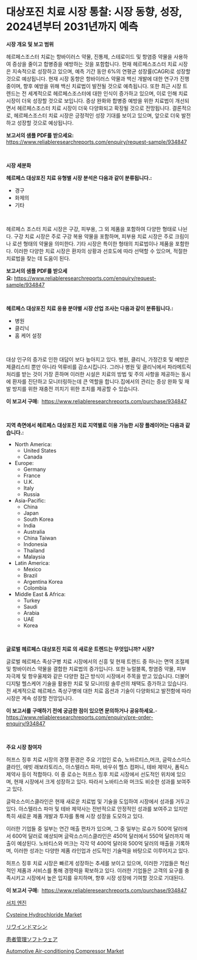 <p><h1>대상포진 치료 시장 통찰: 시장 동향, 성장, 2024년부터 2031년까지 예측</h1></p><p><strong>시장 개요 및 보고 범위</strong></p>
<p><p>헤르페스조스터 치료는 항바이러스 약물, 진통제, 스테로이드 및 항염증 약물을 사용하여 증상을 줄이고 합병증을 예방하는 것을 포함합니다. 현재 헤르페스조스터 치료 시장은 지속적으로 성장하고 있으며, 예측 기간 동안 6%의 연평균 성장률(CAGR)로 성장할 것으로 예상됩니다. 현재 시장 동향은 항바이러스 약물과 백신 개발에 대한 연구가 진행 중이며, 향후 예방을 위해 백신 치료법이 발전될 것으로 예측됩니다. 또한 최근 시장 트렌드는 전 세계적으로 헤르페스조스터에 대한 인식이 증가하고 있으며, 이로 인해 치료 시장이 더욱 성장할 것으로 보입니다. 증상 완화와 합병증 예방을 위한 치료법이 개선되면서 헤르페스조스터 치료 시장이 더욱 다양화되고 확장될 것으로 전망됩니다. 결론적으로, 헤르페스조스터 치료 시장은 긍정적인 성장 기대를 보이고 있으며, 앞으로 더욱 발전하고 성장할 것으로 예상됩니다.</p></p>
<p><strong>보고서의 샘플 PDF를 받으세요:</strong> <a href="https://www.reliableresearchreports.com/enquiry/request-sample/934847">https://www.reliableresearchreports.com/enquiry/request-sample/934847</a></p>
<p>&nbsp;</p>
<p><strong>시장 세분화</strong></p>
<p><strong>헤르페스 대상포진 치료 유형별 시장 분석은 다음과 같이 분류됩니다.:</strong></p>
<p><ul><li>경구</li><li>화제의</li><li>기타</li></ul></p>
<p>&nbsp;</p>
<p><p>헤르페스 조스터 치료 시장은 구강, 피부용, 그 외 제품을 포함하여 다양한 형태로 나뉜다. 구강 치료 시장은 주로 구강 복용 약물을 포함하며, 피부용 치료 시장은 주로 크림이나 로션 형태의 약물을 의미한다. 기타 시장은 특이한 형태의 치료법이나 제품을 포함한다. 이러한 다양한 치료 시장은 환자의 상황과 선호도에 따라 선택할 수 있으며, 적절한 치료법을 찾는 데 도움이 된다.</p></p>
<p><strong>보고서의 샘플 PDF를 받으세요:</strong>&nbsp;<a href="https://www.reliableresearchreports.com/enquiry/request-sample/934847">https://www.reliableresearchreports.com/enquiry/request-sample/934847</a></p>
<p>&nbsp;</p>
<p><strong> 헤르페스 대상포진 치료 응용 분야별 시장 산업 조사는 다음과 같이 분류됩니다.:</strong></p>
<p><ul><li>병원</li><li>클리닉</li><li>홈 케어 설정</li></ul></p>
<p>&nbsp;</p>
<p><p>대상 인구의 증가로 인한 대답이 보다 높아지고 있다. 병원, 클리닉, 가정간호 및 예방은 제클리스티 뿐만 아니라 억류비를 감소시킵니다. 그러나 병원 및 클리닉에서 파라메트릭 처리를 받는 것이 가장 흔하며 이러한 시설은 치료의 방법 및 주의 사항을 제공하는 동시에 환자를 진단하고 모니터링하는데 큰 역할을 합니다.집에서의 관리는 증상 완화 및 재발 방지를 위한 재충전 끼치기 위한 조치를 제공할 수 있습니다.</p></p>
<p><strong>이 보고서 구매:</strong>&nbsp; <a href="https://www.reliableresearchreports.com/purchase/934847">https://www.reliableresearchreports.com/purchase/934847</a></p>
<p>&nbsp;</p>
<p><strong>지역 측면에서 헤르페스 대상포진 치료 지역별로 이용 가능한 시장 플레이어는 다음과 같습니다.:</strong></p>
<p><ul>
    <li>
        North America:
        <ul>
            <li>United States</li>
            <li>Canada</li>
        </ul>
    </li>
    <li>
        Europe:
        <ul>
            <li>Germany</li>
            <li>France</li>
            <li>U.K.</li>
            <li>Italy</li>
            <li>Russia</li>
        </ul>
    </li>
    <li>
        Asia-Pacific:
        <ul>
            <li>China</li>
            <li>Japan</li>
            <li>South Korea</li>
            <li>India</li>
            <li>Australia</li>
            <li>China Taiwan</li>
            <li>Indonesia</li>
            <li>Thailand</li>
            <li>Malaysia</li>
        </ul>
    </li>
    <li>
        Latin America:
        <ul>
            <li>Mexico</li>
            <li>Brazil</li>
            <li>Argentina Korea</li>
            <li>Colombia</li>
        </ul>
    </li>
    <li>
        Middle East & Africa:
        <ul>
            <li>Turkey</li>
            <li>Saudi</li>
            <li>Arabia</li>
            <li>UAE</li>
            <li>Korea</li>
        </ul>
    </li>
    </ul></p>
<p>&nbsp;</p>
<p><strong>글로벌 헤르페스 대상포진 치료 의 새로운 트렌드는 무엇입니까? 시장?</strong></p>
<p><p>글로벌 헤르페스 족상구병 치료 시장에서의 신흥 및 현재 트렌드 중 하나는 면역 조절제 및 항바이러스 약물을 결합한 치료법의 증가입니다. 또한 뉴럴블록, 항염증 약물, 피부 자극제 및 항우울제와 같은 다양한 접근 방식이 시장에서 주목을 받고 있습니다. 더불어 디지털 헬스케어 기술을 활용한 치료 및 모니터링 솔루션의 채택도 증가하고 있습니다. 전 세계적으로 헤르페스 족상구병에 대한 치료 옵션과 기술이 다양화되고 발전함에 따라 시장은 계속 성장할 전망입니다.</p></p>
<p><strong>이 보고서를 구매하기 전에 궁금한 점이 있으면 문의하거나 공유하세요.</strong>- <a href="https://www.reliableresearchreports.com/enquiry/pre-order-enquiry/934847">https://www.reliableresearchreports.com/enquiry/pre-order-enquiry/934847</a></p>
<p>&nbsp;</p>
<p><strong>주요 시장 참여자</strong></p>
<p><p>허프스 징후 치료 시장의 경쟁 환경은 주요 기업인 로슈, 노바르티스,머크, 글락소스미스클라인, 애빗 래보라토리스, 아스텔라스 파마, 바우쉬 헬스 컴퍼니, 테바 제약사, 폼릭스 제약사 등이 적합하다. 이 중 로슈는 허프스 징후 치료 시장에서 선도적인 위치에 있으며, 현재 시장에서 크게 성장하고 있다. 따라서 노바티스와 머크도 비슷한 성과를 보여주고 있다.</p><p>글락소스미스클라인은 현재 새로운 치료법 및 기술을 도입하여 시장에서 성과를 거두고 있다. 아스텔라스 파마 및 테바 제약사는 전반적으로 안정적인 성과를 보여주고 있지만 특히 새로운 제품 개발과 투자를 통해 시장 성장을 도모하고 있다.</p><p>이러한 기업들 중 일부는 연간 매출 편차가 있으며, 그 중 일부는 로슈가 500억 달러에서 600억 달러로 예상되며 글락소스미스클라인은 450억 달러에서 550억 달러까지 매출이 예상된다. 노바티스와 머크는 각각 약 400억 달러와 500억 달러의 매출을 기록하며, 이러한 성과는 다양한 제품 라인업과 선도적인 기술력을 바탕으로 이루어지고 있다.</p><p>허프스 징후 치료 시장은 빠르게 성장하는 추세를 보이고 있으며, 이러한 기업들은 혁신적인 제품과 서비스를 통해 경쟁력을 확보하고 있다. 이러한 기업들은 고객의 요구를 충족시키고 시장에서 높은 입지를 유지하며, 향후 시장 성장에 기여할 것으로 기대된다.</p></p>
<p><strong>이 보고서 구매:</strong>&nbsp;&nbsp;<a href="https://www.reliableresearchreports.com/purchase/934847">https://www.reliableresearchreports.com/purchase/934847</a></p>
<p><p><a href="https://medium.com/@mamdouh_alnadi/%EA%B2%80%EC%83%89-%EC%97%94%EC%A7%84-%EC%8B%9C%EC%9E%A5-%EA%B7%9C%EB%AA%A8%EB%8A%94-%EA%B8%80%EB%A1%9C%EB%B2%8C-%EC%82%B0%EC%97%85%EC%97%90%EC%84%9C-%EC%B5%9C%EA%B3%A0%EC%9D%98-%EB%A7%88%EC%BC%80%ED%8C%85-%EC%B1%84%EB%84%90%EC%9D%84-%EB%93%9C%EB%9F%AC%EB%82%B8%EB%8B%A4-ca9821ec7fa9">서치 엔진</a></p><p><a href="https://view.publitas.com/reportprime-1/cysteine-hydrochloride-market-size-growing-and-forecasted-for-period-from-2024-2031-and-provides-complete-market-analysis-of-this-market/">Cysteine Hydrochloride Market</a></p><p><a href="https://medium.com/@sandeepayare180/%E3%83%AA%E3%83%AF%E3%82%A4%E3%83%B3%E3%83%80%E3%83%BC%E3%83%9E%E3%82%B7%E3%83%B3%E5%B8%82%E5%A0%B4%E3%81%AE%E5%B1%95%E6%9C%9B-%E6%A5%AD%E7%95%8C%E3%81%AE%E6%A6%82%E8%A6%81%E3%81%A8%E4%BA%88%E6%B8%AC-2024%E5%B9%B4%E3%81%8B%E3%82%892031%E5%B9%B4-5705cf631051">リワインドマシン</a></p><p><a href="https://medium.com/@sandeepayare180/%E6%82%A3%E8%80%85%E7%AE%A1%E7%90%86%E3%82%BD%E3%83%95%E3%83%88%E3%82%A6%E3%82%A7%E3%82%A2%E5%B8%82%E5%A0%B4%E8%A6%8F%E6%A8%A1-cagr-%E3%83%88%E3%83%AC%E3%83%B3%E3%83%892024-2030-c85b3fd14c5c">患者管理ソフトウェア</a></p><p><a href="https://spotless-saver-8fd.notion.site/Automotive-Air-conditioning-Compressor-Market-Size-Focuses-on-Market-Dynamics-In-Depth-Analysis-and-360560a255ed4e1196b54970ff780c12">Automotive Air-conditioning Compressor Market</a></p></p>
